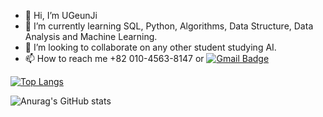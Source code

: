 - 👋 Hi, I’m UGeunJi
- 🌱 I’m currently learning SQL, Python, Algorithms, Data Structure, Data Analysis and Machine Learning.
- 💞️ I’m looking to collaborate on any other student studying AI.
- 📫 How to reach me +82 010-4563-8147 or [![Gmail Badge](https://img.shields.io/badge/Naver-D14836?style=flat&logo=naver&logoColor=white)](mailto:ajtwlsdnrms@naver.com)



[![Top Langs](https://github-readme-stats.vercel.app/api/top-langs/?username=UGeunJi&hide=jupyter%20notebook&layout=compact)](https://github.com/UGeunJi/github-readme-stats)

![Anurag's GitHub stats](https://github-readme-stats.vercel.app/api?username=UGeunJi&theme=great-gatsby&show_icons=true)

<!---
UGeunJi/UGeunJi is a ✨ special ✨ repository because its `README.md` (this file) appears on your GitHub profile.
You can click the Preview link to take a look at your changes.
--->
